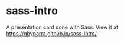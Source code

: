 # sass-intro

A  presentation card done with Sass.
View it at https://gbyparra.github.io/sass-intro/
